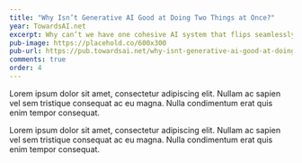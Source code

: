 ```yaml
---
title: "Why Isn’t Generative AI Good at Doing Two Things at Once?"
year: TowardsAI.net
excerpt: Why can’t we have one cohesive AI system that flips seamlessly between different modes of understanding and generation, like we humans do?
pub-image: https://placehold.co/600x300
pub-url: https://pub.towardsai.net/why-isnt-generative-ai-good-at-doing-two-things-at-once-57459df12c21
comments: true
order: 4
---
```


Lorem ipsum dolor sit amet, consectetur adipiscing elit. Nullam ac sapien vel sem tristique consequat ac eu magna. Nulla condimentum erat quis enim tempor consequat.

Lorem ipsum dolor sit amet, consectetur adipiscing elit. Nullam ac sapien vel sem tristique consequat ac eu magna. Nulla condimentum erat quis enim tempor consequat.
